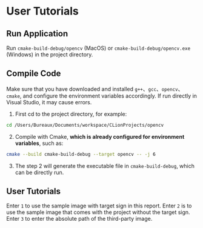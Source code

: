 # User Tutorials
## Run Application
Run `cmake-build-debug/opencv` (MacOS) or `cmake-build-debug/opencv.exe` (Windows) in the project directory.
## Compile Code
Make sure that you have downloaded and installed `g++`、`gcc`、`opencv`、`cmake`, and configure the environment variables accordingly. If run directly in Visual Studio, it may cause errors.
1. First cd to the project directory, for example:
```bash
cd /Users/Bureaux/Documents/workspace/CLionProjects/opencv
```
2. Compile with Cmake, **which is already configured for environment variables**, such as:
```bash
cmake --build cmake-build-debug --target opencv -- -j 6
```
3. The step 2 will generate the executable file in `cmake-build-debug`, which can be directly run.
## User Tutorials
Enter `1` to use the sample image with target sign in this report. Enter `2` is to use the sample image that comes with the project without the target sign. Enter `3` to enter the absolute path of the third-party image.
